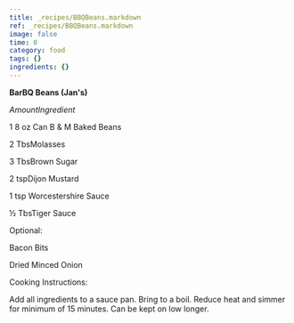 ```yaml
---
title: _recipes/BBQBeans.markdown
ref: _recipes/BBQBeans.markdown
image: false
time: 0
category: food
tags: {}
ingredients: {}
---
```

**BarBQ Beans (Jan's)**

*AmountIngredient*

1 8 oz Can B & M Baked Beans

2 TbsMolasses

3 TbsBrown Sugar

2 tspDijon Mustard

1 tsp Worcestershire Sauce

½ TbsTiger Sauce

Optional:

Bacon Bits

Dried Minced Onion

Cooking Instructions:

Add all ingredients to a sauce pan. Bring to a boil. Reduce heat and
simmer for minimum of 15 minutes. Can be kept on low longer.
